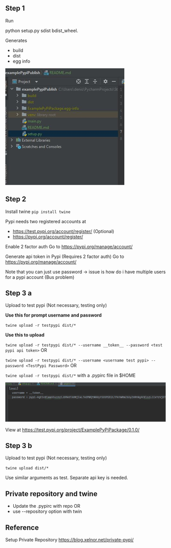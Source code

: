 

## Step 1

Run 

python setup.py sdist bdist_wheel. 


Generates
- build
- dist
- egg info

![Alt Text](doc/step1.JPG)

## Step 2

Install twine
`pip install twine`

Pypi needs two registered accounts at
- https://test.pypi.org/account/register/ (Optional)
- https://pypi.org/account/register/

Enable 2 factor auth
Go to https://pypi.org/manage/account/

Generate api token in Pypi (Requires 2 factor auth)
Go to https://pypi.org/manage/account/

Note that you can just use password -> issue is how do i have multiple users for a pypi account (Bus problem)



## Step 3 a


Upload to test pypi (Not necessary, testing only)

**Use this for prompt username and password**

`twine upload -r testpypi dist/*`

**Use this to upload**

`twine upload -r testpypi dist/* --username __token__ --password <test pypi api token>` OR

`twine upload -r testpypi dist/* --username <username test pypi> --password <TestPypi Password>` OR


`twine upload -r testpypi dist/*` with a .pypirc file in $HOME

![Alt Text](doc/pypirc.JPG)


View at
https://test.pypi.org/project/ExamplePyPiPackage/0.1.0/


## Step 3 b

Upload to test pypi (Not necessary, testing only)

`twine upload dist/*`

Use similar arguments as test. Separate api key is needed.

## Private repository and twine
- Update the .pypirc with repo OR
- use --repository option with twin

## Reference

Setup Private Repository https://blog.xelnor.net/private-pypi/